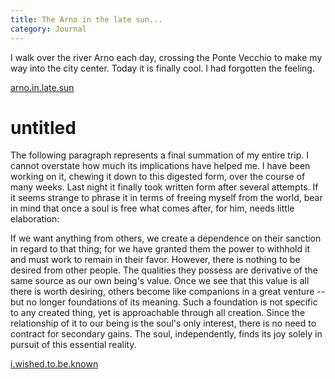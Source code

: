 ```yaml
---
title: The Arno in the late sun...
category: Journal
---
```


I walk over the river Arno each day, crossing the Ponte Vecchio to make
my way into the city center.  Today it is finally cool.  I had forgotten
the feeling.

[arno.in.late.sun](arno.in.late.sun)

# untitled

The following paragraph represents a final summation of my entire trip.
I cannot overstate how much its implications have helped me.  I have
been working on it, chewing it down to this digested form, over the
course of many weeks.  Last night it finally took written form after
several attempts.  If it seems strange to phrase it in terms of freeing
myself from the world, bear in mind that once a soul is free what comes
after, for him, needs little elaboration:

If we want anything from others, we create a dependence on their
sanction in regard to that thing; for we have granted them the power to
withhold it and must work to remain in their favor.  However, there is
nothing to be desired from other people.  The qualities they possess are
derivative of the same source as our own being's value.  Once we see
that this value is all there is worth desiring, others become like
companions in a great venture -- but no longer foundations of its
meaning.  Such a foundation is not specific to any created thing, yet is
approachable through all creation.  Since the relationship of it to our
being is the soul's only interest, there is no need to contract for
secondary gains.  The soul, independently, finds its joy solely in
pursuit of this essential reality.

[i.wished.to.be.known](i.wished.to.be.known)


